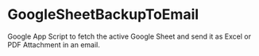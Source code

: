 # GoogleSheetBackupToEmail
Google App Script to fetch the active Google Sheet and send it as Excel or PDF Attachment in an email.
